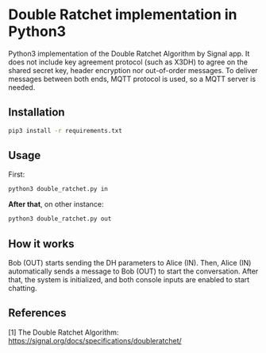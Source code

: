# Double Ratchet implementation in Python3

Python3 implementation of the Double Ratchet Algorithm by Signal app. It does not include key agreement protocol (such as X3DH) to agree on the shared secret key, header encryption nor out-of-order messages. To deliver messages between both ends, MQTT protocol is used, so a MQTT server is needed.

## Installation

```sh
pip3 install -r requirements.txt
``` 

## Usage

First:

```sh
python3 double_ratchet.py in
``` 

**After that**, on other instance:

```sh
python3 double_ratchet.py out
``` 

## How it works

Bob (OUT) starts sending the DH parameters to Alice (IN). Then, Alice (IN) automatically sends a message to Bob (OUT) to start the conversation. After that, the system is initialized, and both console inputs are enabled to start chatting.

## References
[1] The Double Ratchet Algorithm: https://signal.org/docs/specifications/doubleratchet/
